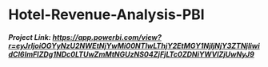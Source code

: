 # Hotel-Revenue-Analysis-PBI
##### Project Link: https://app.powerbi.com/view?r=eyJrIjoiOGYyNzU2NWEtNjYwMi00NTIwLThjY2EtMGY1NjljNjY3ZTNjIiwidCI6ImFlZDg1NDc0LTUwZmMtNGUzNS04ZjFjLTc0ZDNiYWVlZjUwNyJ9
